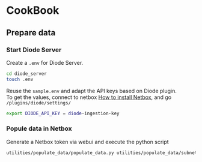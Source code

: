 # CookBook

## Prepare data

### Start Diode Server

Create a `.env` for Diode Server.  

```bash
cd diode_server
touch .env
```

Reuse the `sample.env` and adapt the API keys based on Diode plugin.  
To get the values, connect to netbox [How to install Netbox](documentation/INSTALLATION.md#install-netbox-and-plugins), and go `/plugins/diode/settings/`

```bash
export DIODE_API_KEY = diode-ingestion-key
```

### Popule data in Netbox

Generate a Netbox token via webui and execute the python script

```bash
utilities/populate_data/populate_data.py utilities/populate_data/subnets.yml --api_url "http://localhost:8080/" --token "your-token"
```
